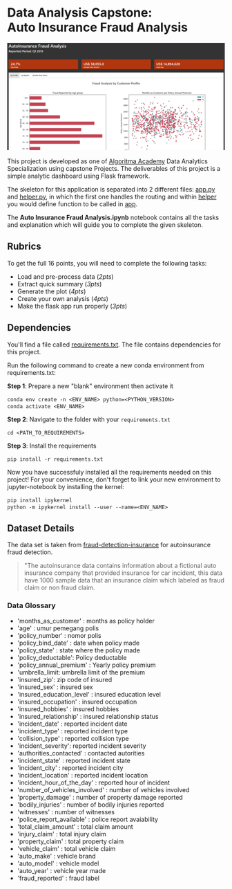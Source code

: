 # Data Analysis Capstone:<br> Auto Insurance Fraud Analysis
[![](assets/algoritma-autoinsurance.PNG)](https://algoritma-autoinsurance.herokuapp.com/)

This project is developed as one of [Algoritma Academy](https://algorit.ma/) Data Analytics Specialization using capstone Projects. The deliverables of this project is a simple analytic dashboard using Flask framework.

The skeleton for this application is separated into 2 different files: [app.py](app.py) and [helper.py](helper.py), in which the first one handles the routing and within [helper](helper.py) you would define function to be called in [app](app.py).

The **Auto Insurance Fraud Analysis.ipynb** notebook contains all the tasks and explanation which will guide you to complete the given skeleton.

## Rubrics

To get the full 16 points, you will need to complete the following tasks:
- Load and pre-process data (*2pts*)
- Extract quick summary (*3pts*)
- Generate the plot (*4pts*)
- Create your own analysis (*4pts*)
- Make the flask app run properly (*3pts*)

## Dependencies

You'll find a file called [requirements.txt](requirements.txt). The file contains dependencies for this project.

Run the following command to create a new conda environment from requirements.txt:

**Step 1**: Prepare a new "blank" environment then activate it

```
conda env create -n <ENV_NAME> python=<PYTHON_VERSION>
conda activate <ENV_NAME>
```

**Step 2**: Navigate to the folder with your `requirements.txt`

```
cd <PATH_TO_REQUIREMENTS>
```

**Step 3**: Install the requirements

```
pip install -r requirements.txt
```

Now you have successfuly installed all the requirements needed on this project! For your convenience, don't forget to link your new environment to jupyter-notebook by installing the kernel:

```
pip install ipykernel
python -m ipykernel install --user --name=<ENV_NAME>
```

## Dataset Details

The data set is taken from [fraud-detection-insurance](https://www.kaggle.com/sanjeevkallepalli/fraud-detection-insurance) for autoinsurance fraud detection. 

> "The autoinsurance data contains information about a fictional auto insurance company that provided insurance for car incident, this data have 1000 sample data that an insurance claim which labeled as fraud claim or non fraud claim. 


### Data Glossary

- 'months_as_customer' : months as policy holder
- 'age' : umur pemegang polis
- 'policy_number' : nomor polis
- 'policy_bind_date' : date when policy made
- 'policy_state' : state where the policy made
- 'policy_deductable': Policy deductable 
- 'policy_annual_premium' : Yearly policy premium
- 'umbrella_limit: umbrella limit of the premium
- 'insured_zip': zip code of insured
- 'insured_sex' : insured sex
- 'insured_education_level' : insured education level
- 'insured_occupation' : insured occupation
- 'insured_hobbies' : insured hobbies
- 'insured_relationship' : insured relationship status
- 'incident_date' : reported incident date
- 'incident_type' : reported incident type
- 'collision_type' : reported collision type
- 'incident_severity': reported incident severity
- 'authorities_contacted' : contacted autorities
- 'incident_state' : reported incident state 
- 'incident_city' : reported incident city
- 'incident_location' : reported incident location
- 'incident_hour_of_the_day' : reported hour of incident
- 'number_of_vehicles_involved' : number of vehicles involved
- 'property_damage' : number of property damage reported
- 'bodily_injuries' : number of bodily injuries reported
- 'witnesses' : number of witnesses 
- 'police_report_available' : police report avaiability 
- 'total_claim_amount' : total claim amount
- 'injury_claim' : total injury claim 
- 'property_claim' : total property claim 
- 'vehicle_claim' : total vehicle claim 
- 'auto_make' : vehicle brand
- 'auto_model' : vehicle model
- 'auto_year' : vehicle year made 
- 'fraud_reported' : fraud label



